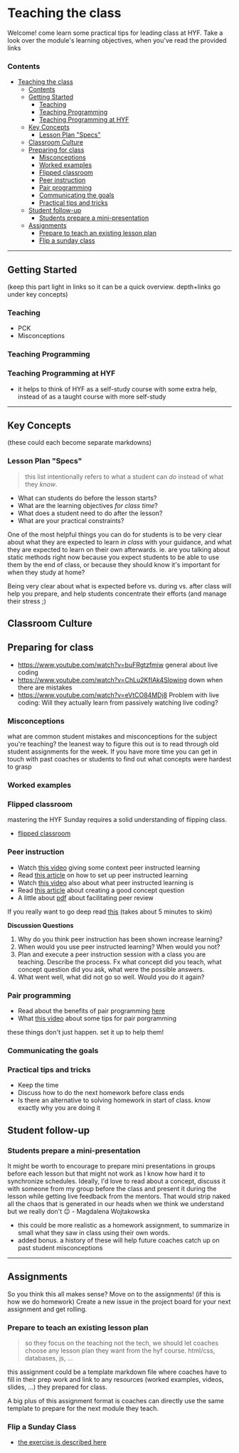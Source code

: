 # Teaching the class

Welcome!  come learn some practical tips for leading class at HYF.  Take a look over the module's learning objectives, when you've read the provided links

### Contents

- [Teaching the class](#teaching-the-class)
    - [Contents](#contents)
  - [Getting Started](#getting-started)
    - [Teaching](#teaching)
    - [Teaching Programming](#teaching-programming)
    - [Teaching Programming at HYF](#teaching-programming-at-hyf)
  - [Key Concepts](#key-concepts)
    - [Lesson Plan "Specs"](#lesson-plan-specs)
  - [Classroom Culture](#classroom-culture)
  - [Preparing for class](#preparing-for-class)
    - [Misconceptions](#misconceptions)
    - [Worked examples](#worked-examples)
    - [Flipped classroom](#flipped-classroom)
    - [Peer instruction](#peer-instruction)
    - [Pair programming](#pair-programming)
    - [Communicating the goals](#communicating-the-goals)
    - [Practical tips and tricks](#practical-tips-and-tricks)
  - [Student follow-up](#student-follow-up)
    - [Students prepare a mini-presentation](#students-prepare-a-mini-presentation)
  - [Assignments](#assignments)
    - [Prepare to teach an existing lesson plan](#prepare-to-teach-an-existing-lesson-plan)
    - [Flip a sunday class](#flip-a-sunday-class)


---

## Getting Started

(keep this part light in links so it can be a quick overview.  depth+links go under key concepts)

### Teaching

- PCK
- Misconceptions

### Teaching Programming


### Teaching Programming at HYF


- it helps to think of HYF as a self-study course with some extra help, instead of as a taught course with more self-study


----

## Key Concepts

(these could each become separate markdowns)

### Lesson Plan "Specs"

> this list intentionally refers to what a student can _do_ instead of what they _know_.

- What can students do before the lesson starts?
- What are the learning objectives _for class time_?
- What does a student need to do after the lesson?
- What are your practical constraints?

One of the most helpful things you can do for students is to be very clear about what they are expected to learn _in class_ with your guidance, and what they are expected to learn on their own afterwards.   ie. are you talking about static methods right now because you expect students to be able to use them by the end of class, or because they should know it's important for when they study at home?

Being very clear about what is expected before vs. during vs. after class will help you prepare, and help students concentrate their efforts (and manage their stress ;)

## Classroom Culture


## Preparing for class

- https://www.youtube.com/watch?v=buFRgtzfmiw general about live coding
- https://www.youtube.com/watch?v=ChLu2KfIAk4Slowing down when there are mistakes
- https://www.youtube.com/watch?v=eVtCO84MDj8 Problem with live coding: Will they actually learn from passively watching live coding?

### Misconceptions

what are common student mistakes and misconceptions for the subject you're teaching?  the leanest way to figure this out is to read through old student assignments for the week.  If you have more time you can get in touch with past coaches or students to find out what concepts were hardest to grasp


### Worked examples


### Flipped classroom

mastering the HYF Sunday requires a solid understanding of flipping class.

- [flipped classroom](../topics/flipped-classrom.md)

<!--
#### Preparation
- Read these two articles about flipped classroom [1](https://elearning.dtu.dk/TEACH/Flipped-Classroom) and [2](https://www.panopto.com/blog/what-is-a-flipped-classroom/)
- Watch [this video](https://www.youtube.com/watch?v=g1MKpyVPilI) and [this video](https://www.youtube.com/watch?v=MI8XqRDB8v4) about what if sutdents dont watch the videos
-->
<!--
#### Exercise
- When do you think it makes sense to use flipped classroom? What are the pros and cons?
- Prepare flipped classroom for a specific topic. The preparation should include
  - Online lecture - could be uploaded to youtube
  - Class work. What should be done in the class? Discussion, exercise, homework? Up to you. Write a plan for what should be done in the class
-->
  

### Peer instruction

- Watch [this video](https://www.youtube.com/watch?v=Z9orbxoRofI7) giving some context peer instructed learning
- Read [this article](https://elearning.dtu.dk/TEACH/Peer-Instruction) on how to set up peer instructed learning
- Watch [this video](https://www.youtube.com/watch?v=fiD4YBr8F4o) also about what peer instructed learning is
- Read [this article](https://www.rit.edu/academicaffairs/tls/sites/rit.edu.academicaffairs.tls/files/docs/te-peerinstruct-concept.pdf) about creating a good concept question
- A little about [pdf](https://www.rit.edu/academicaffairs/tls/sites/rit.edu.academicaffairs.tls/files/docs/te-peerinstruct-facilitate.pdf) about facilitating peer review

If you really want to go deep read [this](https://www.lifescied.org/doi/10.1187/cbe.14-11-0198) (takes about 5 minutes to skim)

__Discussion Questions__

1. Why do you think peer instruction has been shown increase learning?
1. When would you use peer instructed learning? When would you not?
1. Plan and execute a peer instruction session with a class you are teaching. Describe the process. Fx what concept did you teach, what concept question did you ask, what were the possible answers.
1. What went well, what did not go so well. Would you do it again?


### Pair programming

- Read about the benefits of pair programming [here](https://meetedison.com/pair-programming-in-education/)
- What [this video]( https://youtu.be/TWj78n4ZuMY) about some tips for pair porgramming


these things don't just happen. set it up to help them!

### Communicating the goals


### Practical tips and tricks

- Keep the time
- Discuss how to do the next homework before class ends
- Is there an alternative to solving homework in start of class. know exactly why you are doing it

## Student follow-up


### Students prepare a mini-presentation

It might be worth to encourage to prepare mini presentations in groups before each lesson but that might not work as I know how hard it to synchronize schedules. Ideally, I'd love to read about a concept, discuss it with someone from my group before the class and present it during the lesson while getting live feedback from the mentors. That would strip naked all the chaos that is generated in our heads when we think we understand but we really don't :wink: - Magdalena Wojtakowska
- this could be more realistic as a homework assignment, to summarize in small what they saw in class using their own words.
- added bonus.  a history of these will help future coaches catch up on past student misconceptions

---

## Assignments

So you think this all makes sense?  Move on to the assignments! (if this is how we do homework)  Create a new issue in the project board for your next assignment and get rolling.

### Prepare to teach an existing lesson plan

> so they focus on the teaching not the tech, we should let coaches choose any lesson plan they want from the hyf course.  html/css, databases, js, ...

this assignment could be a template markdown file where coaches have to fill in their prep work and link to any resources (worked examples, videos, slides, ...) they prepared for class.

A big plus of this assignment format is coaches can directly use the same template to prepare for the next module they teach.

### Flip a Sunday Class

- [the exercise is described here](../exercises/flip-a-sunday-class.md)
